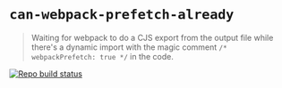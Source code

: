 # `can-webpack-prefetch-already`

> Waiting for webpack to do a CJS export from the output file while there's a dynamic import with the magic comment `/* webpackPrefetch: true */` in the code.

[![Repo build status](https://github.com/xing/can-webpack-prefetch-already/workflows/CI/badge.svg)](https://github.com/xing/can-webpack-prefetch-already/actions)
